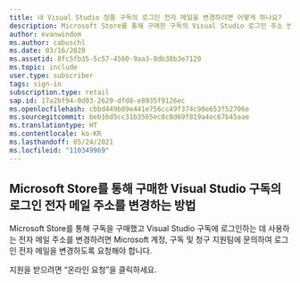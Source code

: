 ```yaml
---
title: 내 Visual Studio 정품 구독의 로그인 전자 메일을 변경하려면 어떻게 하나요?
description: Microsoft Store를 통해 구매한 구독의 Visual Studio 로그인 주소 변경을 요청하는 방법 알아보기
author: evanwindom
ms.author: cabuschl
ms.date: 03/16/2020
ms.assetid: 8fc5fb35-5c57-4560-9aa3-0db38b3e7120
ms.topic: include
user.type: subscriber
tags: sign-in
subscription.type: retail
sap.id: 17a2bf94-0d03-2629-dfd8-e8935f9126ec
ms.openlocfilehash: cbbd449b89e441e756cc49f374c98e653f52706e
ms.sourcegitcommit: beb16d5cc31b3565ec0c8d69f819a4ec67b45aae
ms.translationtype: HT
ms.contentlocale: ko-KR
ms.lasthandoff: 05/24/2021
ms.locfileid: "110349969"
---
```

## <a name="how-to-change-your-sign-in-email-address-for-visual-studio-subscriptions-purchased-through-the-microsoft-store"></a>Microsoft Store를 통해 구매한 Visual Studio 구독의 로그인 전자 메일 주소를 변경하는 방법
Microsoft Store를 통해 구독을 구매했고 Visual Studio 구독에 로그인하는 데 사용하는 전자 메일 주소를 변경하려면 Microsoft 계정, 구독 및 청구 지원팀에 문의하여 로그인 전자 메일을 변경하도록 요청해야 합니다. 

지원을 받으려면 “온라인 요청”을 클릭하세요.